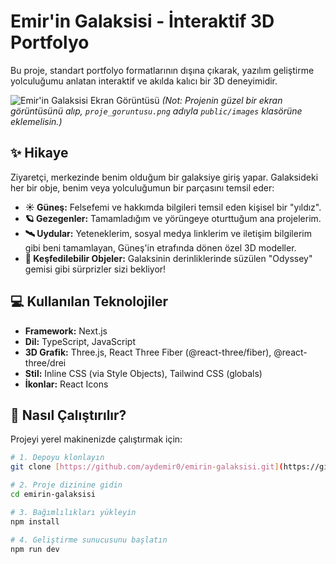 # Emir'in Galaksisi - İnteraktif 3D Portfolyo

Bu proje, standart portfolyo formatlarının dışına çıkarak, yazılım geliştirme yolculuğumu anlatan interaktif ve akılda kalıcı bir 3D deneyimidir.

![Emir'in Galaksisi Ekran Görüntüsü](public/images/proje_goruntusu.png)
*(Not: Projenin güzel bir ekran görüntüsünü alıp, `proje_goruntusu.png` adıyla `public/images` klasörüne eklemelisin.)*

## ✨ Hikaye

Ziyaretçi, merkezinde benim olduğum bir galaksiye giriş yapar. Galaksideki her bir obje, benim veya yolculuğumun bir parçasını temsil eder:

-   **☀️ Güneş:** Felsefemi ve hakkımda bilgileri temsil eden kişisel bir "yıldız".
-   **🪐 Gezegenler:** Tamamladığım ve yörüngeye oturttuğum ana projelerim.
-   **🛰️ Uydular:** Yeteneklerim, sosyal medya linklerim ve iletişim bilgilerim gibi beni tamamlayan, Güneş'in etrafında dönen özel 3D modeller.
-   **🚀 Keşfedilebilir Objeler:** Galaksinin derinliklerinde süzülen "Odyssey" gemisi gibi sürprizler sizi bekliyor!

## 💻 Kullanılan Teknolojiler

-   **Framework:** Next.js
-   **Dil:** TypeScript, JavaScript
-   **3D Grafik:** Three.js, React Three Fiber (@react-three/fiber), @react-three/drei
-   **Stil:** Inline CSS (via Style Objects), Tailwind CSS (globals)
-   **İkonlar:** React Icons

## 🚀 Nasıl Çalıştırılır?

Projeyi yerel makinenizde çalıştırmak için:

```bash
# 1. Depoyu klonlayın
git clone [https://github.com/aydemir0/emirin-galaksisi.git](https://github.com/aydemir0/emirin-galaksisi.git)

# 2. Proje dizinine gidin
cd emirin-galaksisi

# 3. Bağımlılıkları yükleyin
npm install

# 4. Geliştirme sunucusunu başlatın
npm run dev
